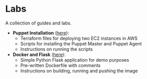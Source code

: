 # Labs

A collection of guides and labs.

- **Puppet Installation** ([here](./puppet-installation/)):
    - Terraform files for deploying two EC2 instances in AWS
    - Scripts for installing the Puppet Master and Puppet Agent
    - Instructions on running the scripts
- **Docker and Flask** ([here](./simple-docker-flaskapp/)):
    - Simple Python Flask application for demo purposes
    - Pre-written Dockerfile with comments
    - Instructions on building, running and pushing the image
